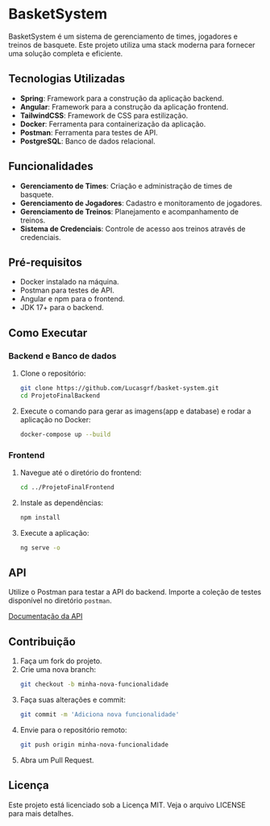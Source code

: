 # BasketSystem

BasketSystem é um sistema de gerenciamento de times, jogadores e treinos de basquete. Este projeto utiliza uma stack moderna para fornecer uma solução completa e eficiente.

## Tecnologias Utilizadas

- **Spring**: Framework para a construção da aplicação backend.
- **Angular**: Framework para a construção da aplicação frontend.
- **TailwindCSS**: Framework de CSS para estilização.
- **Docker**: Ferramenta para containerização da aplicação.
- **Postman**: Ferramenta para testes de API.
- **PostgreSQL**: Banco de dados relacional.

## Funcionalidades

- **Gerenciamento de Times**: Criação e administração de times de basquete.
- **Gerenciamento de Jogadores**: Cadastro e monitoramento de jogadores.
- **Gerenciamento de Treinos**: Planejamento e acompanhamento de treinos.
- **Sistema de Credenciais**: Controle de acesso aos treinos através de credenciais.

## Pré-requisitos

- Docker instalado na máquina.
- Postman para testes de API.
- Angular e npm para o frontend.
- JDK 17+ para o backend.

## Como Executar

### Backend e Banco de dados

1. Clone o repositório:
    ```bash
    git clone https://github.com/Lucasgrf/basket-system.git
    cd ProjetoFinalBackend
    ```

2. Execute o comando para gerar as imagens(app e database) e rodar a aplicação no Docker:
    ```bash
    docker-compose up --build
    ```
    
### Frontend

1. Navegue até o diretório do frontend:
    ```bash
    cd ../ProjetoFinalFrontend
    ```

2. Instale as dependências:
    ```bash
    npm install
    ```

3. Execute a aplicação:
    ```bash
    ng serve -o
    ```

## API

Utilize o Postman para testar a API do backend. Importe a coleção de testes disponível no diretório `postman`.

[Documentação da API](https://github.com/Lucasgrf/basket-system/blob/main/ProjetoFinalBackend/API%20docs.md)

## Contribuição

1. Faça um fork do projeto.
2. Crie uma nova branch:
    ```bash
    git checkout -b minha-nova-funcionalidade
    ```
3. Faça suas alterações e commit:
    ```bash
    git commit -m 'Adiciona nova funcionalidade'
    ```
4. Envie para o repositório remoto:
    ```bash
    git push origin minha-nova-funcionalidade
    ```
5. Abra um Pull Request.

## Licença

Este projeto está licenciado sob a Licença MIT. Veja o arquivo LICENSE para mais detalhes.
